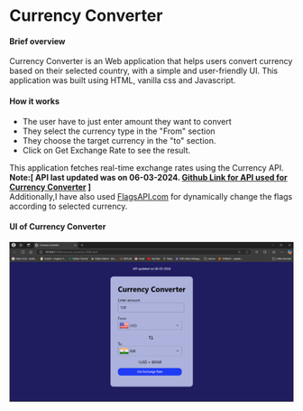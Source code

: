 <h1>Currency Converter</h1>

<h4>Brief overview</h4>
<p>Currency Converter is an Web application that helps users convert currency based on their selected country, with a simple and user-friendly UI. This application was built using HTML, vanilla css and Javascript.</p>

<h4>How it works</h4>
<p> <ul> 
  <li>The user have to just enter amount they want to convert</li>
  <li>They select the currency type in the "From" section</li>
  <li>They choose the target currency in the "to" section.</li>
  <li>Click on Get Exchange Rate to see the result.</li>
</ul>
  This application fetches real-time exchange rates using the Currency API.<br> 
<b>Note:[ API last updated was on 06-03-2024. 
<a href="https://github.com/fawazahmed0/exchange-api">Github Link for API used for Currency Converter</a> ]</b> <br>
Additionally,I have also used <a href="https://flagsapi.com/">FlagsAPI.com</a> for dynamically change the flags according to selected currency.</p>

<h4>UI of Currency Converter</h4>
<img src="https://github.com/Madhu-Sudan-Reddy/Currency-converter/blob/ad74b73f5711777ceaa0120e57339c6f1dd8eac1/UI%20of%20Currency%20Converter%20.png" alt="UI of Currency Converter Web application">

